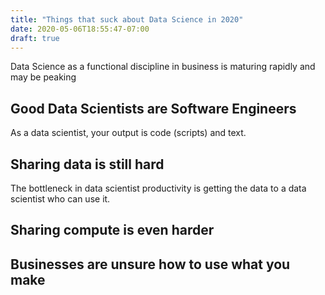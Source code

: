 ```yaml
---
title: "Things that suck about Data Science in 2020"
date: 2020-05-06T18:55:47-07:00
draft: true
---
```


Data Science as a functional discipline in business is maturing rapidly and may
be peaking

## Good Data Scientists are Software Engineers

As a data scientist, your output is code (scripts) and text.

## Sharing data is still hard

The bottleneck in data scientist productivity is getting the data to a data
scientist who can use it. 

## Sharing compute is even harder

## Businesses are unsure how to use what you make


